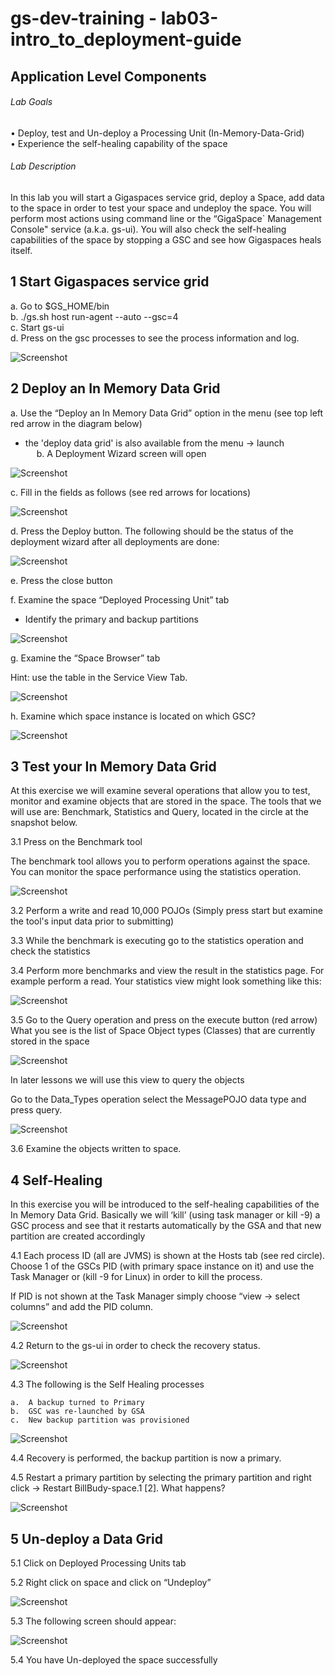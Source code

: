 # gs-dev-training - lab03-intro_to_deployment-guide

## 	Application Level Components

###### Lab Goals 
•	Deploy, test and Un-deploy a Processing Unit (In-Memory-Data-Grid) <br>
•	Experience the self-healing capability of the space <br>

###### Lab Description
In this lab you will start a Gigaspaces service grid, deploy a Space, add data to the space in order to test your space and undeploy the space. You will perform most actions using command line or the “GigaSpace` Management Console" service 
(a.k.a. gs-ui). You will also check the self-healing capabilities of the space by stopping a GSC and see how Gigaspaces heals itself.

## 1	Start Gigaspaces service grid

a.	Go to $GS_HOME/bin <br>
b.	./gs.sh host run-agent --auto --gsc=4 <br>
c.	Start gs-ui <br>
d.	Press on the gsc processes to see the process information and log. <br>

![Screenshot](./Pictures/Picture1.png)

## 2	Deploy an In Memory Data Grid
a.	Use the “Deploy an In Memory Data Grid” option in the menu (see top left red arrow in the diagram below) <br>
*   the 'deploy data grid' is also available from the menu -> launch <br>
 
b.	A Deployment Wizard screen will open

![Screenshot](./Pictures/Picture2.png)

c.	Fill in the fields as follows (see red arrows for locations)

![Screenshot](./Pictures/Picture3.png)

d.	Press the Deploy button. The following should be the status of the deployment wizard after all deployments are done:

![Screenshot](./Pictures/Picture4.png)

e.	Press the close button

f.	Examine the space “Deployed Processing Unit” tab

*   Identify the primary and backup partitions

![Screenshot](./Pictures/Picture5.png)

g.	Examine the “Space Browser” tab

Hint: use the table in the Service View Tab.

![Screenshot](./Pictures/Picture6.png)

h.	Examine which space instance is located on which GSC?

![Screenshot](./Pictures/Picture7.png)

## 3	Test your In Memory Data Grid
At this exercise we will examine several operations that allow you to test, monitor and examine objects that are stored in the space. The tools that we will use are: Benchmark, Statistics and Query, located in the circle at the snapshot below. <br>

3.1	Press on the Benchmark tool

The benchmark tool allows you to perform operations against the space. You can monitor the space performance using the statistics operation.

![Screenshot](./Pictures/Picture8.png)

3.2	Perform a write and read 10,000 POJOs 
(Simply press start but examine the tool's input data prior to submitting) <br>

3.3	While the benchmark is executing go to the statistics operation and check the statistics <br>

3.4	Perform more benchmarks and view the result in the statistics page. For example perform a read. Your statistics view might look something like this:

![Screenshot](./Pictures/Picture9.png)

3.5	Go to the Query operation and press on the execute button (red arrow)
What you see is the list of Space Object types (Classes) that are currently stored in the space

![Screenshot](./Pictures/Picture10.png)

In later lessons we will use this view to query the objects

Go to the Data_Types operation select the MessagePOJO data type and press query.

![Screenshot](./Pictures/Picture11.png)

3.6	Examine the objects written to space.

## 4	Self-Healing

In this exercise you will be introduced to the self-healing capabilities of the In Memory Data Grid.
Basically we will ‘kill’ (using task manager or kill -9) a GSC process and see that it restarts automatically by the GSA and that new partition are created accordingly <br>

4.1	Each process ID (all are JVMS) is shown at the Hosts tab (see red circle). Choose 1 of the GSCs PID (with primary space instance on it) and use the Task Manager or (kill -9 for Linux) in order to kill the process. <br>
 
If PID is not shown at the Task Manager simply choose “view -> select columns” and add the PID column.

![Screenshot](./Pictures/Picture12.png)

4.2	Return to the gs-ui in order to check the recovery status.

![Screenshot](./Pictures/Picture13.png)

4.3	The following is the Self Healing processes

    a.	A backup turned to Primary
    b.	GSC was re-launched by GSA 
    c.	New backup partition was provisioned

![Screenshot](./Pictures/Picture14.png)

4.4	Recovery is performed, the backup partition is now a primary.

4.5	Restart a primary partition by selecting the primary partition and right click -> Restart BillBudy-space.1 [2]. What happens?

![Screenshot](./Pictures/Picture15.png)

## 5	Un-deploy a Data Grid

5.1	Click on Deployed Processing Units tab

5.2	Right click on space and click on “Undeploy”

![Screenshot](./Pictures/Picture16.png)

5.3	The following screen should appear:

![Screenshot](./Pictures/Picture17.png)

5.4	You have Un-deployed the space successfully





